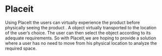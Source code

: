 # Placeit
Using PlaceIt the users can virtually experience the product before physically seeing  the product . A object virtually transported  to the location of the user’s choice. The user can then select the object according to its adequate requirements. So with PlaceIt,we are hoping to provide a solution where a user has no need to move from his physical location to analyze the required space.
